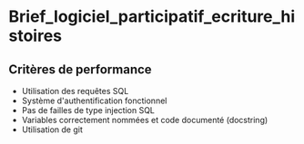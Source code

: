# Brief_logiciel_participatif_ecriture_histoires


## Critères de performance

- Utilisation des requêtes SQL
- Système d'authentification fonctionnel
- Pas de failles de type injection SQL
- Variables correctement nommées et code documenté (docstring)
- Utilisation de git